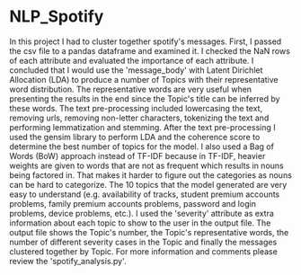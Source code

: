 # NLP_Spotify
In this project I had to cluster together spotify's messages. First, I passed the csv file to a pandas dataframe and examined it. I checked the NaN rows of each attribute and evaluated the importance of each attribute. I concluded that I would use the 'message_body' with Latent Dirichlet Allocation (LDA) to produce a number of Topics with their representative word distribution. The representative words are very useful when presenting the results in the end since the Topic's title can be inferred by these words. The text pre-processing included lowercasing the text, removing urls, removing non-letter characters, tokenizing the text and performing lemmatization and stemming. 
After the text pre-processing I used the gensim library to perform LDA and the coherence score to determine the best number of topics for the model. I also used a Bag of Words (BoW) approach instead of TF-IDF because in TF-IDF, heavier weights are given to words that are not as frequent which results in nouns being factored in. That makes it harder to figure out the categories as nouns can be hard to categorize. The 10 topics that the model generated are very easy to understand (e.g. availability of tracks, student premium accounts problems, family premium accounts problems, password and login problems, device problems, etc.). I used the 'severity' attribute as extra information about each topic to show to the user in the output file.
The output file shows the Topic's number, the Topic's representative words, the number of different severity cases in the Topic and finally the messages clustered together by Topic. 
For more information and comments please review the 'spotify_analysis.py'.

